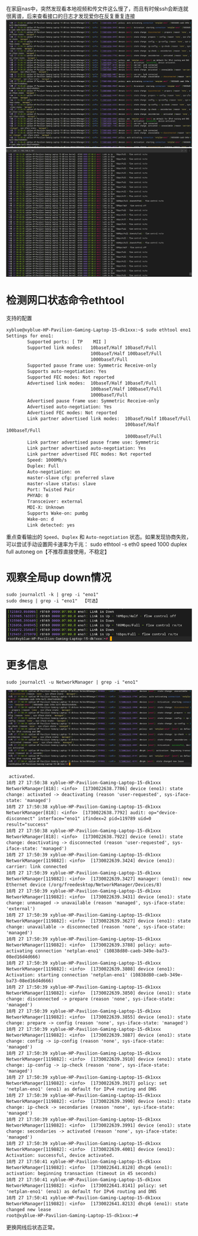 在家庭nas中，突然发现看本地视频和传文件这么慢了，而且有时候ssh会断连就很离谱，后来查看接口的日志才发现爱你在反复重复连接
![image-202410274159555.png|325](00_sync/00%E7%BD%91%E7%BB%9C/%E5%9B%A0%E7%BD%91%E7%BA%BF%E8%B4%A8%E9%87%8F%E5%B7%AE%E5%BC%95%E8%B5%B7%E7%9A%84%E7%BD%91%E7%BB%9C%E9%9C%87%E8%8D%A1/%E5%9B%A0%E7%BD%91%E7%BA%BF%E8%B4%A8%E9%87%8F%E5%B7%AE%E5%BC%95%E8%B5%B7%E7%9A%84%E7%BD%91%E7%BB%9C%E9%9C%87%E8%8D%A1/image-202410274159555.png)
![image-202410274244893.png|325](00_sync/00%E7%BD%91%E7%BB%9C/%E5%9B%A0%E7%BD%91%E7%BA%BF%E8%B4%A8%E9%87%8F%E5%B7%AE%E5%BC%95%E8%B5%B7%E7%9A%84%E7%BD%91%E7%BB%9C%E9%9C%87%E8%8D%A1/%E5%9B%A0%E7%BD%91%E7%BA%BF%E8%B4%A8%E9%87%8F%E5%B7%AE%E5%BC%95%E8%B5%B7%E7%9A%84%E7%BD%91%E7%BB%9C%E9%9C%87%E8%8D%A1/image-202410274244893.png)
# 检测网口状态命令ethtool
支持的配置
```
xyblue@xyblue-HP-Pavilion-Gaming-Laptop-15-dk1xxx:~$ sudo ethtool eno1
Settings for eno1:
        Supported ports: [ TP    MII ]
        Supported link modes:   10baseT/Half 10baseT/Full
                                100baseT/Half 100baseT/Full
                                1000baseT/Full
        Supported pause frame use: Symmetric Receive-only
        Supports auto-negotiation: Yes
        Supported FEC modes: Not reported
        Advertised link modes:  10baseT/Half 10baseT/Full
                                100baseT/Half 100baseT/Full
                                1000baseT/Full
        Advertised pause frame use: Symmetric Receive-only
        Advertised auto-negotiation: Yes
        Advertised FEC modes: Not reported
        Link partner advertised link modes:  10baseT/Half 10baseT/Full
                                             100baseT/Half 100baseT/Full
                                             1000baseT/Full
        Link partner advertised pause frame use: Symmetric
        Link partner advertised auto-negotiation: Yes
        Link partner advertised FEC modes: Not reported
        Speed: 1000Mb/s
        Duplex: Full
        Auto-negotiation: on
        master-slave cfg: preferred slave
        master-slave status: slave
        Port: Twisted Pair
        PHYAD: 0
        Transceiver: external
        MDI-X: Unknown
        Supports Wake-on: pumbg
        Wake-on: d
        Link detected: yes
```
重点查看输出的 `Speed`、`Duplex` 和 `Auto-negotiation` 状态。如果发现协商失败，可以尝试手动设置网卡速率为千兆：
sudo ethtool -s eth0 speed 1000 duplex full autoneg on【不推荐直接使用，不稳定】

# 观察全局up down情况
```
sudo journalctl -k | grep -i "eno1"
sudo dmesg | grep -i "eno1"  【可选】
```
![image-202410273350844.png](00_sync/00%E7%BD%91%E7%BB%9C/%E5%9B%A0%E7%BD%91%E7%BA%BF%E8%B4%A8%E9%87%8F%E5%B7%AE%E5%BC%95%E8%B5%B7%E7%9A%84%E7%BD%91%E7%BB%9C%E9%9C%87%E8%8D%A1/Linux%E6%A3%80%E6%9F%A5%E7%BD%91%E8%B7%AF%E6%8E%A5%E5%8F%A3%E8%B4%A8%E9%87%8F&%E5%A4%84%E7%90%86%E7%BD%91%E7%BB%9C%E9%9C%87%E8%8D%A1/image-202410273350844.png)
# 更多信息
```
sudo journalctl -u NetworkManager | grep -i "eno1"
```
![image-202410273513327.png](00_sync/00%E7%BD%91%E7%BB%9C/%E5%9B%A0%E7%BD%91%E7%BA%BF%E8%B4%A8%E9%87%8F%E5%B7%AE%E5%BC%95%E8%B5%B7%E7%9A%84%E7%BD%91%E7%BB%9C%E9%9C%87%E8%8D%A1/Linux%E6%A3%80%E6%9F%A5%E7%BD%91%E8%B7%AF%E6%8E%A5%E5%8F%A3%E8%B4%A8%E9%87%8F&%E5%A4%84%E7%90%86%E7%BD%91%E7%BB%9C%E9%9C%87%E8%8D%A1/image-202410273513327.png)
```
 activated.
10月 27 17:50:38 xyblue-HP-Pavilion-Gaming-Laptop-15-dk1xxx NetworkManager[818]: <info>  [1730022638.7786] device (eno1): state change: activated -> deactivating (reason 'user-requested', sys-iface-state: 'managed')
10月 27 17:50:38 xyblue-HP-Pavilion-Gaming-Laptop-15-dk1xxx NetworkManager[818]: <info>  [1730022638.7792] audit: op="device-disconnect" interface="eno1" ifindex=2 pid=119789 uid=0 result="success"
10月 27 17:50:38 xyblue-HP-Pavilion-Gaming-Laptop-15-dk1xxx NetworkManager[818]: <info>  [1730022638.7922] device (eno1): state change: deactivating -> disconnected (reason 'user-requested', sys-iface-state: 'managed')
10月 27 17:50:39 xyblue-HP-Pavilion-Gaming-Laptop-15-dk1xxx NetworkManager[119882]: <info>  [1730022639.3424] device (eno1): carrier: link connected
10月 27 17:50:39 xyblue-HP-Pavilion-Gaming-Laptop-15-dk1xxx NetworkManager[119882]: <info>  [1730022639.3427] manager: (eno1): new Ethernet device (/org/freedesktop/NetworkManager/Devices/8)
10月 27 17:50:39 xyblue-HP-Pavilion-Gaming-Laptop-15-dk1xxx NetworkManager[119882]: <info>  [1730022639.3431] device (eno1): state change: unmanaged -> unavailable (reason 'managed', sys-iface-state: 'external')
10月 27 17:50:39 xyblue-HP-Pavilion-Gaming-Laptop-15-dk1xxx NetworkManager[119882]: <info>  [1730022639.3627] device (eno1): state change: unavailable -> disconnected (reason 'none', sys-iface-state: 'managed')
10月 27 17:50:39 xyblue-HP-Pavilion-Gaming-Laptop-15-dk1xxx NetworkManager[119882]: <info>  [1730022639.3788] policy: auto-activating connection 'netplan-eno1' (10838d80-caeb-349e-ba73-08ed16d4d666)
10月 27 17:50:39 xyblue-HP-Pavilion-Gaming-Laptop-15-dk1xxx NetworkManager[119882]: <info>  [1730022639.3808] device (eno1): Activation: starting connection 'netplan-eno1' (10838d80-caeb-349e-ba73-08ed16d4d666)
10月 27 17:50:39 xyblue-HP-Pavilion-Gaming-Laptop-15-dk1xxx NetworkManager[119882]: <info>  [1730022639.3850] device (eno1): state change: disconnected -> prepare (reason 'none', sys-iface-state: 'managed')
10月 27 17:50:39 xyblue-HP-Pavilion-Gaming-Laptop-15-dk1xxx NetworkManager[119882]: <info>  [1730022639.3855] device (eno1): state change: prepare -> config (reason 'none', sys-iface-state: 'managed')
10月 27 17:50:39 xyblue-HP-Pavilion-Gaming-Laptop-15-dk1xxx NetworkManager[119882]: <info>  [1730022639.3887] device (eno1): state change: config -> ip-config (reason 'none', sys-iface-state: 'managed')
10月 27 17:50:39 xyblue-HP-Pavilion-Gaming-Laptop-15-dk1xxx NetworkManager[119882]: <info>  [1730022639.3910] device (eno1): state change: ip-config -> ip-check (reason 'none', sys-iface-state: 'managed')
10月 27 17:50:39 xyblue-HP-Pavilion-Gaming-Laptop-15-dk1xxx NetworkManager[119882]: <info>  [1730022639.3917] policy: set 'netplan-eno1' (eno1) as default for IPv4 routing and DNS
10月 27 17:50:39 xyblue-HP-Pavilion-Gaming-Laptop-15-dk1xxx NetworkManager[119882]: <info>  [1730022639.3990] device (eno1): state change: ip-check -> secondaries (reason 'none', sys-iface-state: 'managed')
10月 27 17:50:39 xyblue-HP-Pavilion-Gaming-Laptop-15-dk1xxx NetworkManager[119882]: <info>  [1730022639.3991] device (eno1): state change: secondaries -> activated (reason 'none', sys-iface-state: 'managed')
10月 27 17:50:39 xyblue-HP-Pavilion-Gaming-Laptop-15-dk1xxx NetworkManager[119882]: <info>  [1730022639.4001] device (eno1): Activation: successful, device activated.
10月 27 17:50:41 xyblue-HP-Pavilion-Gaming-Laptop-15-dk1xxx NetworkManager[119882]: <info>  [1730022641.8128] dhcp6 (eno1): activation: beginning transaction (timeout in 45 seconds)
10月 27 17:50:41 xyblue-HP-Pavilion-Gaming-Laptop-15-dk1xxx NetworkManager[119882]: <info>  [1730022641.8141] policy: set 'netplan-eno1' (eno1) as default for IPv6 routing and DNS
10月 27 17:50:41 xyblue-HP-Pavilion-Gaming-Laptop-15-dk1xxx NetworkManager[119882]: <info>  [1730022641.8213] dhcp6 (eno1): state changed new lease
root@xyblue-HP-Pavilion-Gaming-Laptop-15-dk1xxx:~# 
```

更换网线后状态正常。